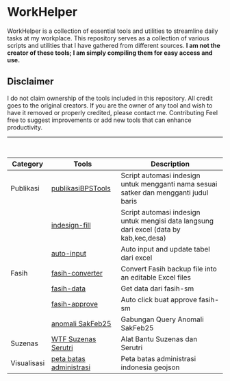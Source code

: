 # WorkHelper

WorkHelper is a collection of essential tools and utilities to streamline daily tasks at my workplace. This repository serves as a collection of various scripts and utilities that I have gathered from different sources. **I am not the creator of these tools; I am simply compiling them for easy access and use.**

## Disclaimer

I do not claim ownership of the tools included in this repository.
All credit goes to the original creators. If you are the owner of any tool and wish to have it removed or properly credited, please contact me.
Contributing
Feel free to suggest improvements or add new tools that can enhance productivity.

<hr/>

<br/>

| Category    | Tools                                                                                                       | Description                                                                            |
| ----------- | ----------------------------------------------------------------------------------------------------------- | -------------------------------------------------------------------------------------- |
| Publikasi   | [publikasiBPSTools](https://github.com/Rasyidarfan/publikasiBPSTools)                                       | Script automasi indesign untuk mengganti nama sesuai satker dan mengganti judul baris  |
|             | [indesign-fill](https://github.com/nubisub/indesign-fill)                                                   | Script automasi indesign untuk mengisi data langsung dari excel (data by kab,kec,desa) |
|             | [auto-input](https://www.youtube.com/watch?v=JHwkb-2LCAE)                                                   | Auto input and update tabel dari excel                                                 |
| Fasih       | [fasih-converter](https://github.com/bps-pinrang/fasih-converter)                                           | Convert Fasih backup file into an editable Excel files                                 |
|             | [fasih-data](/tools/fasih-data/)                                                                            | Get data dari fasih-sm                                                                 |
|             | [fasih-approve](/tools/fasih-approve/)                                                                      | Auto click buat approve fasih-sm                                                       |
|             | [anomali SakFeb25](https://anomali-sakernas.streamlit.app/)                                                 | Gabungan Query Anomali SakFeb25                                                  |
| Suzenas     | [WTF Suzenas Serutri](https://drive.google.com/drive/folders/1HiIbXjJb4c1i4_wo1KiZSm-RTFBit0Dz?usp=sharing) | Alat Bantu Suzenas dan Serutri                                                          |
| Visualisasi | [peta batas administrasi](https://batas-admin.geoit.dev/)                                                   | Peta batas administrasi indonesia geojson                                              |
